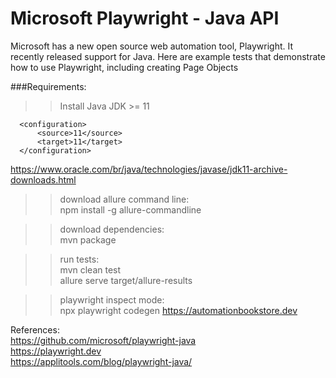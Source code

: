 # Microsoft Playwright - Java API

Microsoft has a new open source web automation tool, Playwright. It recently released support for Java. Here are example tests that demonstrate how to use Playwright, including creating Page Objects  


###Requirements:  
>> Install Java JDK >= 11  
```  
  <configuration>  
      <source>11</source>  
      <target>11</target>  
  </configuration>  
```  
https://www.oracle.com/br/java/technologies/javase/jdk11-archive-downloads.html  

>> download allure command line:  
npm install -g allure-commandline

>> download dependencies:  
mvn package  

>> run tests:  
mvn clean test  
allure serve target/allure-results  

>> playwright inspect mode:  
npx playwright codegen https://automationbookstore.dev


References:  
https://github.com/microsoft/playwright-java  
https://playwright.dev  
https://applitools.com/blog/playwright-java/  
